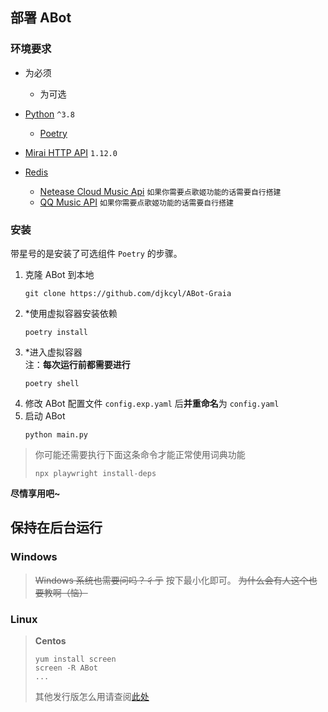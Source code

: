 ## 部署 ABot

### 环境要求

- 为必须
  - 为可选

- [Python](https://www.python.org/) `^3.8`
  - [Poetry](https://python-poetry.org/)
- [Mirai HTTP API](https://github.com/project-mirai/mirai-api-http) `1.12.0`
- [Redis](https://redis.io/)
  - [Netease Cloud Music Api](https://github.com/Binaryify/NeteaseCloudMusicApi) `如果你需要点歌姬功能的话需要自行搭建`
  - [QQ Music API](https://github.com/Rain120/qq-music-api) `如果你需要点歌姬功能的话需要自行搭建`

### 安装

带星号的是安装了可选组件 `Poetry` 的步骤。

1. 克隆 ABot 到本地
   ```shell
   git clone https://github.com/djkcyl/ABot-Graia
   ```
2. *使用虚拟容器安装依赖
   ```shell
   poetry install
   ```
3. *进入虚拟容器<br>
注：**每次运行前都需要进行**
   ```shell
   poetry shell
   ```
4. 修改 ABot 配置文件 `config.exp.yaml` 后**并重命名**为 `config.yaml`
5. 启动 ABot
   ```shell
   python main.py
   ```

> 你可能还需要执行下面这条命令才能正常使用词典功能
>
> ```shell
> npx playwright install-deps
> ```

**尽情享用吧~**

## 保持在后台运行

### **Windows**

> ~~Windows 系统也需要问吗？彳亍~~
> 按下最小化即可。
> ~~为什么会有人这个也要教啊（恼）~~

### **Linux**

> **Centos**
>
> ```shell
> yum install screen
> screen -R ABot
> ...
> ```
>
> 其他发行版怎么用请查阅[此处](https://www.runoob.com/linux/linux-comm-screen.html)
